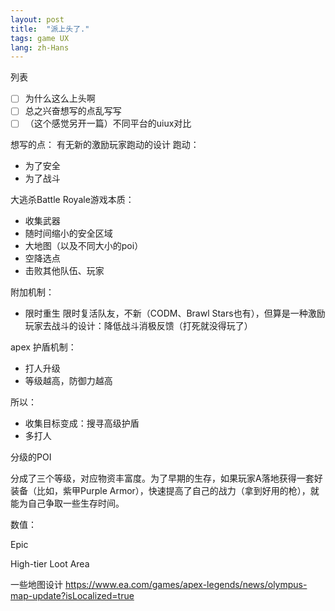 ```yaml
---
layout: post
title:  "派上头了."
tags: game UX
lang: zh-Hans
---
```


列表
- [ ] 为什么这么上头啊
- [ ] 总之兴奋想写的点乱写写
- [ ] （这个感觉另开一篇）不同平台的uiux对比

想写的点：
有无新的激励玩家跑动的设计
跑动：
- 为了安全
- 为了战斗


大逃杀Battle Royale游戏本质：
- 收集武器
- 随时间缩小的安全区域
- 大地图（以及不同大小的poi）
- 空降选点
- 击败其他队伍、玩家

附加机制：
- 限时重生
限时复活队友，不新（CODM、Brawl Stars也有），但算是一种激励玩家去战斗的设计：降低战斗消极反馈（打死就没得玩了）

apex
护盾机制：
- 打人升级
- 等级越高，防御力越高

所以：
- 收集目标变成：搜寻高级护盾
- 多打人



分级的POI

分成了三个等级，对应物资丰富度。为了早期的生存，如果玩家A落地获得一套好装备（比如，紫甲Purple Armor），快速提高了自己的战力（拿到好用的枪），就能为自己争取一些生存时间。

数值：

Epic



High-tier Loot Area

一些地图设计
https://www.ea.com/games/apex-legends/news/olympus-map-update?isLocalized=true
